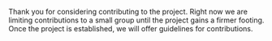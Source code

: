 Thank you for considering contributing to the project. Right now we are limiting contributions to a small group until the project gains a firmer footing. Once the project is established, we will offer guidelines for contributions.
